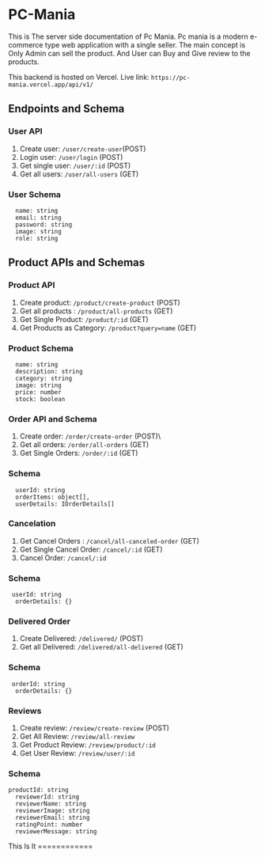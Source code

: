 # PC-Mania

This is The server side documentation of Pc Mania. Pc mania is a modern e-commerce type web application with a single seller. The main concept is Only Admin can sell the product. And User can Buy and Give review to the products. 

This backend is hosted on Vercel.  Live link: `https://pc-mania.vercel.app/api/v1/`

## Endpoints and Schema

### User API

1. Create user: `/user/create-user`(POST)
2. Login user: `/user/login` (POST)
3. Get single user: `/user/:id` (POST) 
4. Get all users: `/user/all-users` (GET)

### User  Schema

```tsx
  name: string
  email: string
  password: string
  image: string
  role: string
```

## Product APIs and Schemas

### Product API

1. Create product: `/product/create-product` (POST)
2. Get all products : `/product/all-products` (GET)
3. Get Single Product: `/product/:id` (GET)
4. Get Products as Category: `/product?query=name` (GET)

### Product Schema

```tsx
  name: string
  description: string
  category: string
  image: string
  price: number
  stock: boolean
```

### Order API and Schema

1. Create order: `/order/create-order` (POST)\
2. Get all orders: `/order/all-orders` (GET)
3. Get Single Orders: `/order/:id`  (GET)

### Schema

```tsx
  userId: string
  orderItems: object[],
  userDetails: IOrderDetails[]
```

### Cancelation

1. Get Cancel Orders : `/cancel/all-canceled-order` (GET)
2. Get Single Cancel Order: `/cancel/:id` (GET)
3. Cancel Order: `/cancel/:id`

### Schema

```tsx
 userId: string
  orderDetails: {}
```

### Delivered Order

1. Create Delivered: `/delivered/` (POST)
2. Get all Delivered: `/delivered/all-delivered` (GET)

### Schema

```
 orderId: string
  orderDetails: {}
```

### Reviews

1. Create review: `/review/create-review` (POST)
2. Get All Review: `/review/all-review`
3. Get Product Review: `/review/product/:id`
4. Get User Review: `/review/user/:id`

### Schema

```tsx
productId: string
  reviewerId: string
  reviewerName: string
  reviewerImage: string
  reviewerEmail: string
  ratingPoint: number
  reviewerMessage: string
```

This Is It ============
